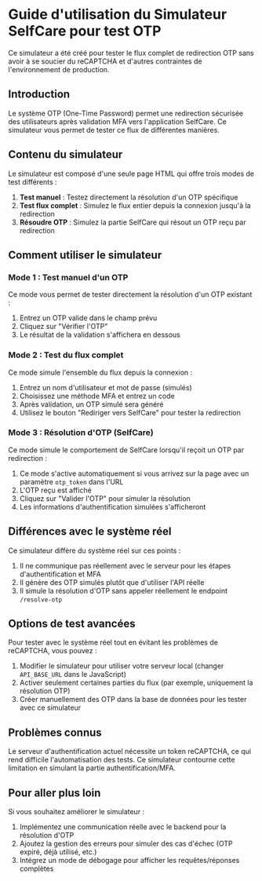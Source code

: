 # Guide d'utilisation du Simulateur SelfCare pour test OTP

Ce simulateur a été créé pour tester le flux complet de redirection OTP sans avoir à se soucier du reCAPTCHA et d'autres contraintes de l'environnement de production.

## Introduction

Le système OTP (One-Time Password) permet une redirection sécurisée des utilisateurs après validation MFA vers l'application SelfCare. Ce simulateur vous permet de tester ce flux de différentes manières.

## Contenu du simulateur

Le simulateur est composé d'une seule page HTML qui offre trois modes de test différents :

1. **Test manuel** : Testez directement la résolution d'un OTP spécifique
2. **Test flux complet** : Simulez le flux entier depuis la connexion jusqu'à la redirection
3. **Résoudre OTP** : Simulez la partie SelfCare qui résout un OTP reçu par redirection

## Comment utiliser le simulateur

### Mode 1 : Test manuel d'un OTP

Ce mode vous permet de tester directement la résolution d'un OTP existant :

1. Entrez un OTP valide dans le champ prévu
2. Cliquez sur "Vérifier l'OTP"
3. Le résultat de la validation s'affichera en dessous

### Mode 2 : Test du flux complet

Ce mode simule l'ensemble du flux depuis la connexion :

1. Entrez un nom d'utilisateur et mot de passe (simulés)
2. Choisissez une méthode MFA et entrez un code
3. Après validation, un OTP simulé sera généré
4. Utilisez le bouton "Rediriger vers SelfCare" pour tester la redirection

### Mode 3 : Résolution d'OTP (SelfCare)

Ce mode simule le comportement de SelfCare lorsqu'il reçoit un OTP par redirection :

1. Ce mode s'active automatiquement si vous arrivez sur la page avec un paramètre `otp_token` dans l'URL
2. L'OTP reçu est affiché
3. Cliquez sur "Valider l'OTP" pour simuler la résolution
4. Les informations d'authentification simulées s'afficheront

## Différences avec le système réel

Ce simulateur diffère du système réel sur ces points :

1. Il ne communique pas réellement avec le serveur pour les étapes d'authentification et MFA
2. Il génère des OTP simulés plutôt que d'utiliser l'API réelle
3. Il simule la résolution d'OTP sans appeler réellement le endpoint `/resolve-otp`

## Options de test avancées

Pour tester avec le système réel tout en évitant les problèmes de reCAPTCHA, vous pouvez :

1. Modifier le simulateur pour utiliser votre serveur local (changer `API_BASE_URL` dans le JavaScript)
2. Activer seulement certaines parties du flux (par exemple, uniquement la résolution OTP)
3. Créer manuellement des OTP dans la base de données pour les tester avec ce simulateur

## Problèmes connus

Le serveur d'authentification actuel nécessite un token reCAPTCHA, ce qui rend difficile l'automatisation des tests. Ce simulateur contourne cette limitation en simulant la partie authentification/MFA.

## Pour aller plus loin

Si vous souhaitez améliorer le simulateur :

1. Implémentez une communication réelle avec le backend pour la résolution d'OTP
2. Ajoutez la gestion des erreurs pour simuler des cas d'échec (OTP expiré, déjà utilisé, etc.)
3. Intégrez un mode de débogage pour afficher les requêtes/réponses complètes
